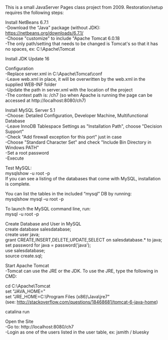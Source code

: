 This is a small JavaServer Pages class project from 2009. Restoration/setup requires the following steps:

Install NetBeans 6.7.1  
-Download the "Java" package (without JDK):  https://netbeans.org/downloads/6.7.1/  
-Choose "customize" to include "Apache Tomcat 6.0.18  
-The only path/setting that needs to be changed is Tomcat's so that it has no spaces, ex:  C:\Apache\Tomcat  

Install JDK Update 16  

Configuration  
-Replace server.xml in C:\Apache\Tomcat\conf  
-Leave web.xml in place, it will be overwritten by the web.xml in the supplied WEB-INF folder  
-Update the path in server.xml with the location of the project  
-The context path is: /ch7 (so when Apache is running the page can be accessed at http://localhost:8080/ch7)  

Install MySQL Server 5.1  
-Choose:  Detailed Configuration, Developer Machine, Multifunctional Database  
-Leave InnoDB Tablespace Settings as "Installation Path", choose "Decision Support"  
-Check "Add firewall exception for this port" just in case  
-Choose "Standard Character Set" and check "Include Bin Directory in Windows PATH"  
-Set a root password  
-Execute  

Test MySQL:  
mysqlshow -u root -p  
If you can see a listing of the databases that come with MySQL, installation is complete.  

You can list the tables in the included “mysql” DB by running:  
mysqlshow mysql –u root -p  

To launch the MySQL command line, run:  
mysql -u root -p  

Create Database and User in MySQL  
create database salesdatabase;  
create user java;  
grant CREATE,INSERT,DELETE,UPDATE,SELECT on salesdatabase.* to java;  
set password for java = password('java');  
use salesdatabase;  
source create.sql;  

Start Apache Tomcat  
-Tomcat can use the JRE or the JDK. To use the JRE, type the following in CMD:  

cd C:\Apache\Tomcat  
set "JAVA_HOME="  
set "JRE_HOME=C:\Program Files (x86)\Java\jre7"  
(see:  http://stackoverflow.com/questions/18468681/tomcat-6-java-home)  

catalina run  

Open the Site  
-Go to:  http://localhost:8080/ch7  
-Login as one of the users listed in the user table, ex: jsmith / bluesky  
